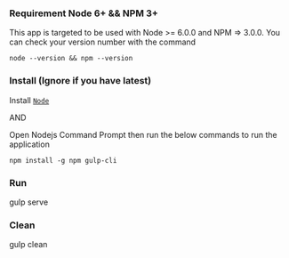 ### Requirement Node 6+ && NPM 3+
This app is targeted to be used with Node >= 6.0.0 and NPM => 3.0.0. You can check your version number with the command
```
node --version && npm --version
```
### Install (Ignore if you have latest)
Install [`Node`](https://nodejs.org/en/download/)

AND

Open Nodejs Command Prompt then run the below commands to run the application
```
npm install -g npm gulp-cli
```
    
### Run
 gulp serve

### Clean

 gulp clean
